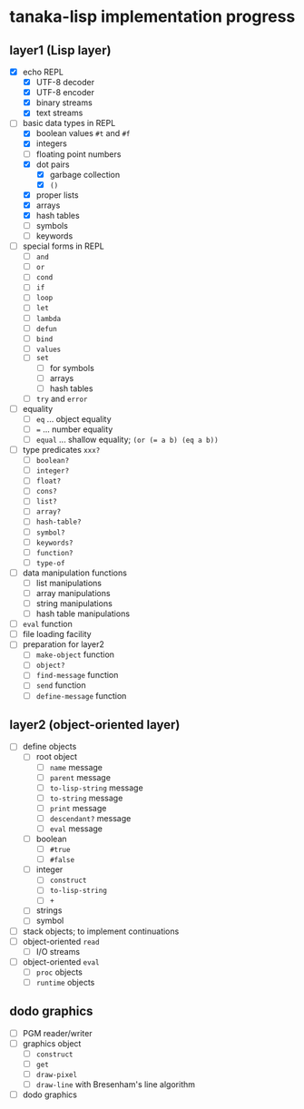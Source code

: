 # tanaka-lisp implementation progress

## layer1 (Lisp layer)

- [x] echo REPL
    - [x] UTF-8 decoder
    - [x] UTF-8 encoder
    - [x] binary streams
    - [x] text streams
- [ ] basic data types in REPL
    - [x] boolean values `#t` and `#f`
    - [x] integers
    - [ ] floating point numbers
    - [x] dot pairs
        - [x] garbage collection
        - [x] `()`
    - [x] proper lists
    - [x] arrays
    - [x] hash tables
    - [ ] symbols
    - [ ] keywords
- [ ] special forms in REPL
    - [ ] `and`
    - [ ] `or`
    - [ ] `cond`
    - [ ] `if`
    - [ ] `loop`
    - [ ] `let`
    - [ ] `lambda`
    - [ ] `defun`
    - [ ] `bind`
    - [ ] `values`
    - [ ] `set`
        - [ ] for symbols
        - [ ] arrays
        - [ ] hash tables
    - [ ] `try` and `error`
- [ ] equality
    - [ ] `eq` ... object equality
    - [ ] `=` ... number equality
    - [ ] `equal` ... shallow equality; `(or (= a b) (eq a b))`
- [ ] type predicates `xxx?`
    - [ ] `boolean?`
    - [ ] `integer?`
    - [ ] `float?`
    - [ ] `cons?`
    - [ ] `list?`
    - [ ] `array?`
    - [ ] `hash-table?`
    - [ ] `symbol?`
    - [ ] `keywords?`
    - [ ] `function?`
    - [ ] `type-of`
- [ ] data manipulation functions
    - [ ] list manipulations
    - [ ] array manipulations
    - [ ] string manipulations
    - [ ] hash table manipulations
- [ ] `eval` function
- [ ] file loading facility
- [ ] preparation for layer2
    - [ ] `make-object` function
    - [ ] `object?`
    - [ ] `find-message` function
    - [ ] `send` function
    - [ ] `define-message` function

## layer2 (object-oriented layer)

- [ ] define objects
    - [ ] root object
        - [ ] `name` message
        - [ ] `parent` message
        - [ ] `to-lisp-string` message
        - [ ] `to-string` message
        - [ ] `print` message
        - [ ] `descendant?` message
        - [ ] `eval` message
    - [ ] boolean
        - [ ] `#true`
        - [ ] `#false`
    - [ ] integer
        - [ ] `construct`
        - [ ] `to-lisp-string`
        - [ ] `+`
    - [ ] strings
    - [ ] symbol
- [ ] stack objects; to implement continuations
- [ ] object-oriented `read`
    - [ ] I/O streams
- [ ] object-oriented `eval`
    - [ ] `proc` objects
    - [ ] `runtime` objects

## dodo graphics

- [ ] PGM reader/writer
- [ ] graphics object
    - [ ] `construct`
    - [ ] `get`
    - [ ] `draw-pixel`
    - [ ] `draw-line` with Bresenham's line algorithm
- [ ] dodo graphics
